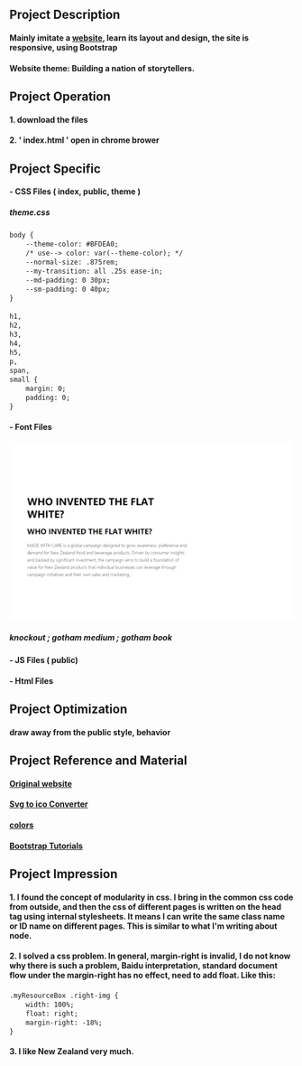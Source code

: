 ## Project Description
#### Mainly imitate a [website](https://www.nzstory.govt.nz/), learn its layout and design, the site is responsive, using Bootstrap 
#### Website theme:  Building a nation of storytellers.
## Project Operation
#### 1. download the files
#### 2. ' index.html ' open in chrome brower 
## Project Specific
#### - CSS Files ( index, public, theme )
##### theme.css 
```
body {
	--theme-color: #BFDEA0;
	/* use--> color: var(--theme-color); */
	--normal-size: .875rem;
	--my-transition: all .25s ease-in;
	--md-padding: 0 30px;
	--sm-padding: 0 40px;
}

h1,
h2,
h3,
h4,
h5,
p,
span,
small {
	margin: 0;
	padding: 0;
}
```
#### - Font Files
![website fonts](./img/all-fonts.png)
##### knockout ; gotham medium ; gotham book
#### - JS Files ( public)
#### - Html Files 
## Project Optimization
#### draw away from the public style, behavior
#### 
## Project Reference and Material
#### [Original website](https://www.nzstory.govt.nz/) 
#### [Svg to ico Converter](https://cloudconvert.com/svg-to-ico)
#### [colors](https://coolors.co/palettes/trending)
#### [Bootstrap Tutorials](https://www.runoob.com/bootstrap/bootstrap-tutorial.html	)
## Project Impression
#### 1.  I found the concept of modularity in css. I bring in the common css code from outside, and then the css of different pages is written on the head tag using internal stylesheets. It means I can write the same class name or ID name on different pages. This is similar to what I'm writing about node.
#### 2.  I solved a css problem. In general, margin-right is invalid, I do not know why there is such a problem, Baidu interpretation, standard document flow under the margin-right has no effect, need to add float. Like this:
```
.myResourceBox .right-img {
	width: 100%;
	float: right;
	margin-right: -18%;
}
```
#### 3. I like New Zealand very much.